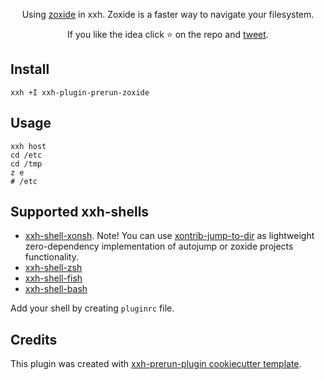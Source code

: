<p align="center">
Using <a href="https://github.com/ajeetdsouza/zoxide">zoxide</a> in xxh. Zoxide is a faster way to navigate your filesystem.
</p>

<p align="center">  
If you like the idea click ⭐ on the repo and <a href="https://twitter.com/intent/tweet?text=Nice%20plugin%20for%20the%20xxh%20project!&url=https://github.com/xxh/xxh-plugin-prerun-zoxide" target="_blank">tweet</a>.
</p>

## Install
```shell
xxh +I xxh-plugin-prerun-zoxide
```

## Usage
```shell
xxh host
cd /etc
cd /tmp
z e
# /etc
```

## Supported xxh-shells

* [xxh-shell-xonsh](https://github.com/xxh/xxh-shell-xonsh). Note! You can use [xontrib-jump-to-dir](https://github.com/anki-code/xontrib-jump-to-dir) as lightweight zero-dependency implementation of autojump or zoxide projects functionality.
* [xxh-shell-zsh](https://github.com/xxh/xxh-shell-zsh)
* [xxh-shell-fish](https://github.com/xxh/xxh-shell-fish)
* [xxh-shell-bash](https://github.com/xxh/xxh-shell-bash)

Add your shell by creating `pluginrc` file.

## Credits

This plugin was created with [xxh-prerun-plugin cookiecutter template](https://github.com/xxh/cookiecutter-xxh-plugin-prerun).
